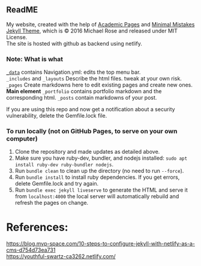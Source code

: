 ## ReadME
My website, created with the help of [Academic Pages](https://www.academicpages.github.io) and [Minimal Mistakes Jekyll Theme](https://mmistakes.github.io/minimal-mistakes/), which is © 2016 Michael Rose and released under MIT License.  
The site is hosted with github as backend using netlify.

### Note: What is what
[`_data`](/_data/) contains  Navigation.yml: edits the top menu bar.  
`_includes` and `_layouts` Describe the html files. tweak at your own risk.  
`_pages` Create markdowns here to edit existing pages and create new ones. **Main element**
`_portfolio` contains portfolio markdown and the corresponding html.
`_posts` contain markdowns of your post.



If you are using this repo and now get a notification about a security vulnerability, delete the Gemfile.lock file. 

### To run locally (not on GitHub Pages, to serve on your own computer)

1. Clone the repository and made updates as detailed above.  
2. Make sure you have ruby-dev, bundler, and nodejs installed: `sudo apt install ruby-dev ruby-bundler nodejs`.  
3. Run `bundle clean` to clean up the directory (no need to run `--force`).  
4. Run `bundle install` to install ruby dependencies. If you get errors, delete Gemfile.lock and try again.  
5. Run `bundle exec jekyll liveserve` to generate the HTML and serve it from `localhost:4000` the local server will automatically rebuild and refresh the pages on change.  

# References:

https://blog.mvp-space.com/10-steps-to-configure-jekyll-with-netlify-as-a-cms-d754d73ea731  
https://youthful-swartz-ca3262.netlify.com/
